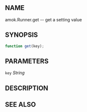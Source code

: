 ## NAME

amok.Runner.get -- get a setting value

## SYNOPSIS

```js
function get(key);
```

## PARAMETERS
`key` *String*

## DESCRIPTION

## SEE ALSO
